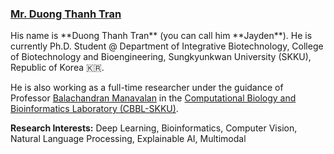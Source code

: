 <h3>
<a href="https://duongttr.github.io/"> 
Mr. Duong Thanh Tran
</a>

</h3>
His name is **Duong Thanh Tran** (you can call him **Jayden**). He is currently Ph.D. Student @ Department of Integrative Biotechnology, College of Biotechnology and Bioengineering, Sungkyunkwan University (SKKU), Republic of Korea 🇰🇷.

He is also working as a full-time researcher under the guidance of Professor [Balachandran Manavalan](https://scholar.google.com/citations?user=0vkenbwAAAAJ) in the [Computational Biology and Bioinformatics Laboratory (CBBL-SKKU)](https://balalab-skku.org/).

**Research Interests:** Deep Learning, Bioinformatics, Computer Vision, Natural Language Processing, Explainable AI, Multimodal
